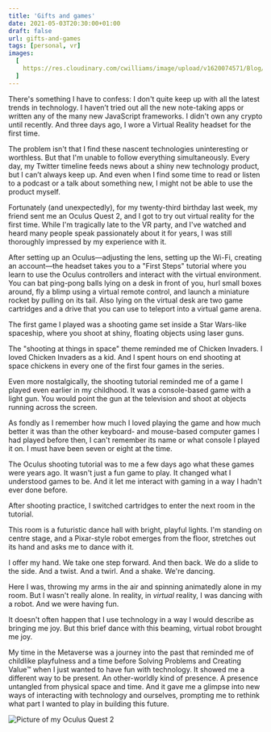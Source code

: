 ```yaml
---
title: 'Gifts and games'
date: 2021-05-03T20:30:00+01:00
draft: false
url: gifts-and-games
tags: [personal, vr]
images:
  [
    https://res.cloudinary.com/cwilliams/image/upload/v1620074571/Blog/IMG_1102.jpg,
  ]
---
```


There's something I have to confess: I don't quite keep up with all the latest trends in technology. I haven’t tried out all the new note-taking apps or written any of the many new JavaScript frameworks. I didn't own any crypto until recently. And three days ago, I wore a Virtual Reality headset for the first time.

The problem isn't that I find these nascent technologies uninteresting or worthless. But that I'm unable to follow everything simultaneously. Every day, my Twitter timeline feeds news about a shiny new technology product, but I can’t always keep up. And even when I find some time to read or listen to a podcast or a talk about something new, I might not be able to use the product myself.

Fortunately (and unexpectedly), for my twenty-third birthday last week, my friend sent me an Oculus Quest 2, and I got to try out virtual reality for the first time. While I'm tragically late to the VR party, and I've watched and heard many people speak passionately about it for years, I was still thoroughly impressed by my experience with it.

After setting up an Oculus—adjusting the lens, setting up the Wi-Fi, creating an account—the headset takes you to a "First Steps" tutorial where you learn to use the Oculus controllers and interact with the virtual environment. You can bat ping-pong balls lying on a desk in front of you, hurl small boxes around, fly a blimp using a virtual remote control, and launch a miniature rocket by pulling on its tail. Also lying on the virtual desk are two game cartridges and a drive that you can use to teleport into a virtual game arena.

The first game I played was a shooting game set inside a Star Wars-like spaceship, where you shoot at shiny, floating objects using laser guns.

The "shooting at things in space" theme reminded me of Chicken Invaders. I loved Chicken Invaders as a kid. And I spent hours on end shooting at space chickens in every one of the first four games in the series.

Even more nostalgically, the shooting tutorial reminded me of a game I played even earlier in my childhood. It was a console-based game with a light gun. You would point the gun at the television and shoot at objects running across the screen.

As fondly as I remember how much I loved playing the game and how much better it was than the other keyboard- and mouse-based computer games I had played before then, I can't remember its name or what console I played it on. I must have been seven or eight at the time.

The Oculus shooting tutorial was to me a few days ago what these games were years ago. It wasn't just a fun game to play. It changed what I understood games to be. And it let me interact with gaming in a way I hadn't ever done before.

After shooting practice, I switched cartridges to enter the next room in the tutorial.

This room is a futuristic dance hall with bright, playful lights. I'm standing on centre stage, and a Pixar-style robot emerges from the floor, stretches out its hand and asks me to dance with it.

I offer my hand. We take one step forward. And then back. We do a slide to the side. And a twist. And a twirl. And a shake. We're dancing.

Here I was, throwing my arms in the air and spinning animatedly alone in my room. But I wasn't really alone. In reality, in _virtual_ reality, I was dancing with a robot. And we were having fun.

It doesn't often happen that I use technology in a way I would describe as bringing me joy. But this brief dance with this beaming, virtual robot brought me joy.

My time in the Metaverse was a journey into the past that reminded me of childlike playfulness and a time before Solving Problems and Creating Value™ when I just wanted to have fun with technology. It showed me a different way to be present. An other-worldly kind of presence. A presence untangled from physical space and time. And it gave me a glimpse into new ways of interacting with technology and ourselves, prompting me to rethink what part I wanted to play in building this future.

![Picture of my Oculus Quest 2](https://res.cloudinary.com/cwilliams/image/upload/v1620074571/Blog/IMG_1102.jpg)
